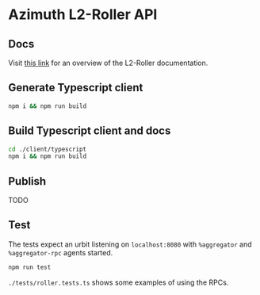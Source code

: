 # Azimuth L2-Roller API

## Docs

Visit [this link](https://documenter.getpostman.com/view/16338962/Tzm3nx7x) for an overview of the L2-Roller documentation.

## Generate Typescript client

```bash
npm i && npm run build
```

## Build Typescript client and docs

```bash
cd ./client/typescript
npm i && npm run build
```

## Publish

TODO

## Test

The tests expect an urbit listening on `localhost:8080` with `%aggregator` and `%aggregator-rpc` agents started.

```bash
npm run test
```

`./tests/roller.tests.ts` shows some examples of using the RPCs.

